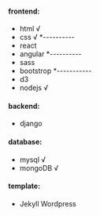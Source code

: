 #### frontend: 
 * html               √
 * css                √
 *----------
 * react 
 * angular 
 *----------
 * sass
 * bootstrop 
 *-----------
 * d3 
 * nodejs             √           

#### backend: 
 * django

#### database:
 * mysql              √
 * mongoDB            √

#### template: 
 * Jekyll Wordpress
